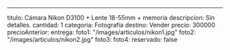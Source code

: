 ---
titulo: Cámara Nikon D3100 + Lente 18-55mm + memoria
descripcion: Sin detalles.
cantidad: 1
categoria: Fotografía
destino: Vender
precio: 300000
precioAnterior: 
entrega: 
foto1: "/images/articulos/nikon1.jpg"
foto2: "/images/articulos/nikon2.jpg"
foto3: 
foto4: 
reservado: false
